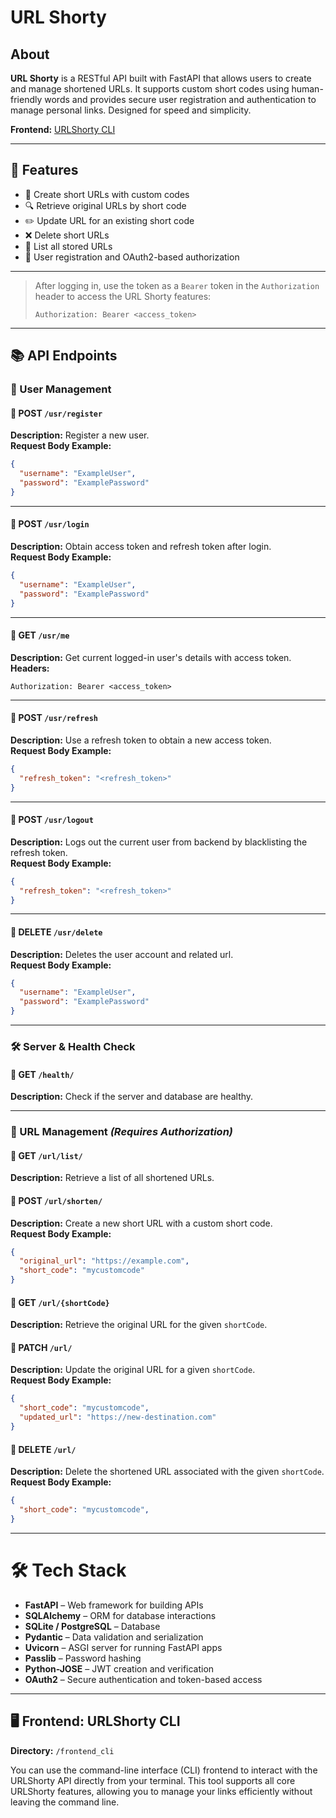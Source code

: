 # URL Shorty

About
-----

**URL Shorty** is a RESTful API built with FastAPI that allows users to create and manage shortened URLs. It supports custom short codes using human-friendly words and provides secure user registration and authentication to manage personal links. Designed for speed and simplicity.


**Frontend:** [URLShorty CLI](./frontend_cli)

---

## 🚀 Features

- 🔗 Create short URLs with custom codes
- 🔍 Retrieve original URLs by short code
- ✏️ Update URL for an existing short code
- ❌ Delete short URLs
- 📜 List all stored URLs
- 👤 User registration and OAuth2-based authorization

---

> After logging in, use the token as a `Bearer` token in the `Authorization` header to access the URL Shorty features:
> ```http
> Authorization: Bearer <access_token>
> ```

---

## 📚 API Endpoints


### 👤 User Management

#### 🔹 POST `/usr/register`  
**Description:** Register a new user.  
**Request Body Example:**
```json
{
  "username": "ExampleUser",
  "password": "ExamplePassword"
}
```

---

#### 🔹 POST `/usr/login`  
**Description:** Obtain access token and refresh token after login.  
**Request Body Example:**
```json
{
  "username": "ExampleUser",
  "password": "ExamplePassword"
}
```

---

#### 🔹 GET `/usr/me`  
**Description:** Get current logged-in user's details with access token.  
**Headers:**
```
Authorization: Bearer <access_token>
```

---

#### 🔹 POST `/usr/refresh`  
**Description:** Use a refresh token to obtain a new access token.  
**Request Body Example:**
```json
{
  "refresh_token": "<refresh_token>"
}
```

---

#### 🔹 POST `/usr/logout`  
**Description:** Logs out the current user from backend by blacklisting the refresh token.  
**Request Body Example:**
```json
{
  "refresh_token": "<refresh_token>"
}
```

---

#### 🔹 DELETE `/usr/delete`  
**Description:** Deletes the user account and related url.  
**Request Body Example:**
```json
{
  "username": "ExampleUser",
  "password": "ExamplePassword"
}
```

---

### 🛠 Server & Health Check

#### 🔹 GET `/health/`  
**Description:** Check if the server and database are healthy.

---

### 🔗 URL Management _(Requires Authorization)_

#### 🔹 GET `/url/list/`  
**Description:** Retrieve a list of all shortened URLs.

#### 🔹 POST `/url/shorten/`  
**Description:** Create a new short URL with a custom short code.  
**Request Body Example:**
```json
{
  "original_url": "https://example.com",
  "short_code": "mycustomcode"
}
```

#### 🔹 GET `/url/{shortCode}`  
**Description:** Retrieve the original URL for the given `shortCode`.

#### 🔹 PATCH `/url/`  
**Description:** Update the original URL for a given `shortCode`.  
**Request Body Example:**
```json
{
  "short_code": "mycustomcode",
  "updated_url": "https://new-destination.com"
}
```

#### 🔹 DELETE `/url/`  
**Description:** Delete the shortened URL associated with the given `shortCode`.
**Request Body Example:**
```json
{
  "short_code": "mycustomcode",
}
```

---

# 🛠️ Tech Stack

- **FastAPI** – Web framework for building APIs  
- **SQLAlchemy** – ORM for database interactions  
- **SQLite / PostgreSQL** – Database  
- **Pydantic** – Data validation and serialization  
- **Uvicorn** – ASGI server for running FastAPI apps  
- **Passlib** – Password hashing  
- **Python-JOSE** – JWT creation and verification  
- **OAuth2** – Secure authentication and token-based access  

---
## 🖥️ Frontend: URLShorty CLI
**Directory:** `/frontend_cli`

You can use the command-line interface (CLI) frontend to interact with the URLShorty API directly from your terminal. This tool supports all core URLShorty features, allowing you to manage your links efficiently without leaving the command line.